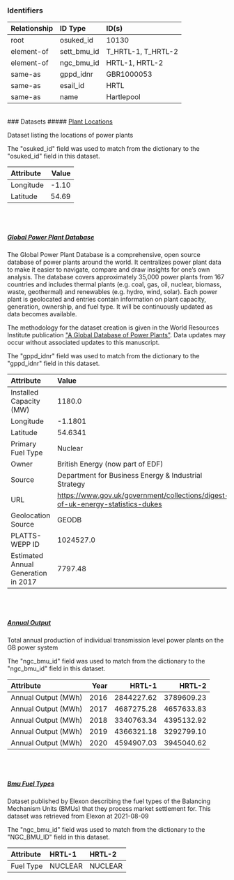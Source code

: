### Identifiers

| Relationship   | ID Type     | ID(s)              |
|:---------------|:------------|:-------------------|
| root           | osuked_id   | 10130              |
| element-of     | sett_bmu_id | T_HRTL-1, T_HRTL-2 |
| element-of     | ngc_bmu_id  | HRTL-1, HRTL-2     |
| same-as        | gppd_idnr   | GBR1000053         |
| same-as        | esail_id    | HRTL               |
| same-as        | name        | Hartlepool         |

<br>
### Datasets
##### <a href="https://raw.githubusercontent.com/OSUKED/Dictionary-Datasets/main/datasets/plant-locations/datapackage.json">Plant Locations</a>

Dataset listing the locations of power plants

The "osuked_id" field was used to match from the dictionary to the "osuked_id" field in this dataset.

| Attribute   |   Value |
|:------------|--------:|
| Longitude   |   -1.10 |
| Latitude    |   54.69 |

<br><br>
##### <a href="https://raw.githubusercontent.com/OSUKED/Dictionary-Datasets/main/datasets/global-power-plant-database/datapackage.json">Global Power Plant Database</a>

The Global Power Plant Database is a comprehensive, open source database of power plants around the world. It centralizes power plant data to make it easier to navigate, compare and draw insights for one’s own analysis. The database covers approximately 35,000 power plants from 167 countries and includes thermal plants (e.g. coal, gas, oil, nuclear, biomass, waste, geothermal) and renewables (e.g. hydro, wind, solar). Each power plant is geolocated and entries contain information on plant capacity, generation, ownership, and fuel type. It will be continuously updated as data becomes available. 

The methodology for the dataset creation is given in the World Resources Institute publication ["A Global Database of Power Plants"](https://www.wri.org/research/global-database-power-plants). Data updates may occur without associated updates to this manuscript.

The "gppd_idnr" field was used to match from the dictionary to the "gppd_idnr" field in this dataset.

| Attribute                           | Value                                                                          |
|:------------------------------------|:-------------------------------------------------------------------------------|
| Installed Capacity (MW)             | 1180.0                                                                         |
| Longitude                           | -1.1801                                                                        |
| Latitude                            | 54.6341                                                                        |
| Primary Fuel Type                   | Nuclear                                                                        |
| Owner                               | British Energy (now part of EDF)                                               |
| Source                              | Department for Business Energy & Industrial Strategy                           |
| URL                                 | https://www.gov.uk/government/collections/digest-of-uk-energy-statistics-dukes |
| Geolocation Source                  | GEODB                                                                          |
| PLATTS-WEPP ID                      | 1024527.0                                                                      |
| Estimated Annual Generation in 2017 | 7797.48                                                                        |

<br><br>
##### <a href="https://raw.githubusercontent.com/OSUKED/Dictionary-Datasets/main/datasets/annual-output/datapackage.json">Annual Output</a>

Total annual production of individual transmission level power plants on the GB power system

The "ngc_bmu_id" field was used to match from the dictionary to the "ngc_bmu_id" field in this dataset.

| Attribute           |   Year |     HRTL-1 |     HRTL-2 |
|:--------------------|-------:|-----------:|-----------:|
| Annual Output (MWh) |   2016 | 2844227.62 | 3789609.23 |
| Annual Output (MWh) |   2017 | 4687275.28 | 4657633.83 |
| Annual Output (MWh) |   2018 | 3340763.34 | 4395132.92 |
| Annual Output (MWh) |   2019 | 4366321.18 | 3292799.10 |
| Annual Output (MWh) |   2020 | 4594907.03 | 3945040.62 |

<br><br>
##### <a href="https://raw.githubusercontent.com/OSUKED/Dictionary-Datasets/main/datasets/bmu-fuel-types/datapackage.json">Bmu Fuel Types</a>

Dataset published by Elexon describing the fuel types of the Balancing Mechanism Units (BMUs) that they process market settlement for. This dataset was retrieved from Elexon at 2021-08-09

The "ngc_bmu_id" field was used to match from the dictionary to the "NGC_BMU_ID" field in this dataset.

| Attribute   | HRTL-1   | HRTL-2   |
|:------------|:---------|:---------|
| Fuel Type   | NUCLEAR  | NUCLEAR  |
